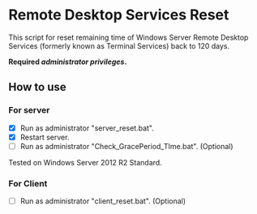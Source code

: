 # Remote Desktop Services Reset
This script for reset remaining time of Windows Server Remote Desktop Services (formerly known as Terminal Services) back to 120 days.

**Required _administrator privileges_.**

## How to use

### For server
- [x] Run as administrator "server_reset.bat". 
- [x] Restart server.
- [ ] Run as administrator "Check_GracePeriod_TIme.bat". (Optional)

Tested on Windows Server 2012 R2 Standard.

### For Client
- [ ] Run as administrator "client_reset.bat". (Optional)


